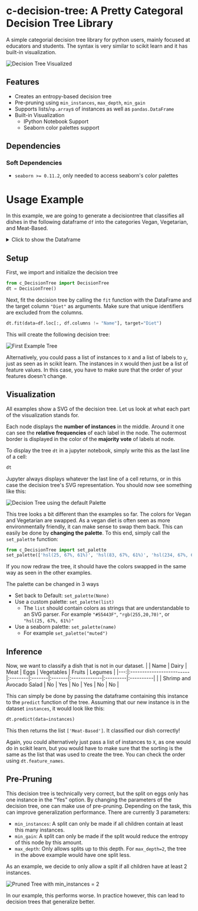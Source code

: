 # c-decision-tree: A Pretty Categoral Decision Tree Library
A simple categorial decision tree library for python users, mainly focused at educators and students. The syntax is very similar to scikit learn and it has built-in visualization.

![Decision Tree Visualized](/assets/Diet.svg)

## Features
- Creates an entropy-based decision tree
- Pre-pruning using `min_instances`, `max_depth`, `min_gain`
- Supports lists/`np.array`s of instances as well as `pandas.DataFrame`
- Built-in Visualization
  - IPython Notebook Support
  - Seaborn color palettes support

## Dependencies

### Soft Dependencies
- `seaborn >= 0.11.2`, only needed to access seaborn's color palettes

# Usage Example

In this example, we are going to generate a decisiontree that classifies all dishes in the following dataframe `df` into the categories Vegan, Vegetarian, and Meat-Based.
<details><summary>Click to show the Dataframe</summary>

|    | Name                     | Dairy   | Meat   | Eggs   | Vegetables   | Fruits   | Legumes   | Diet       |
|---:|:-------------------------|:--------|:-------|:-------|:-------------|:---------|:----------|:-----------|
|  0 | Margherita Pizza         | Yes     | No     | No     | Yes          | No       | No        | Vegetarian |
|  1 | Grilled Chicken Salad    | No      | Yes    | No     | Yes          | No       | No        | Meat-Based |
|  2 | Lentil Soup              | No      | No     | No     | Yes          | No       | Yes       | Vegan      |
|  3 | Cheese Omelette          | Yes     | No     | Yes    | No           | No       | No        | Vegetarian |
|  4 | Veggieburger             | No      | No     | No     | Yes          | No       | Yes       | Vegan      |
|  5 | Beef and Bean Burrito    | Yes     | Yes    | No     | Yes          | No       | Yes       | Meat-Based |
|  6 | Falafel                  | No      | No     | No     | Yes          | No       | Yes       | Vegan      |
|  7 | Fruit Salad              | No      | No     | No     | No           | Yes      | No        | Vegan      |
|  8 | Greek Salad              | Yes     | No     | No     | Yes          | No       | No        | Vegetarian |
|  9 | Vegetable Curry          | No      | No     | No     | Yes          | Yes      | No        | Vegan      |
| 10 | Egg Fried Rice           | No      | No     | Yes    | Yes          | No       | No        | Vegetarian |
| 11 | Scrambled Tofu           | No      | No     | No     | No           | No       | Yes       | Vegan      |
| 12 | Tofu Stir Fry            | No      | No     | No     | Yes          | No       | Yes       | Vegan      |
</details>

## Setup
First, we import and initialize the decision tree

```python
from c_DecisionTree import DecisionTree
dt = DecisionTree()
```

Next, fit the decision tree by calling the `fit` function with the DataFrame and the target column `"Diet"` as arguments. Make sure that unique identifiers are excluded from the columns.

```python
dt.fit(data=df.loc[:, df.columns != "Name"], target="Diet")
```
This will create the following decision tree:

![First Example Tree](assets/diet_example.svg)

Alternatively, you could pass a list of instances to `X` and a list of labels to `y`, just as seen as in scikit learn. The instances in `X` would then just be a list of feature values. In this case, you have to make sure that the order of your features doesn't change. 

## Visualization

All examples show a SVG of the decision tree. Let us look at what each part of the visualization stands for.

Each node displays the **number of instances** in the middle. Around it one can see the **relative frequencies** of each label in the node. The outermost border is displayed in the color of the **majority vote** of labels at node. 

To display the tree `dt` in a jupyter notebook, simply write this as the last line of a cell:

```python
dt
```

Jupyter always displays whatever the last line of a cell returns, or in this case the decision tree's SVG representation. You should now see something like this:

![Decision Tree using the default Palette](assets/diet_example_default_palette.svg)

This tree looks a bit different than the examples so far. The colors for Vegan and Vegetarian are swapped. As a vegan diet is often seen as more environmentally friendly, it can make sense to swap them back. This can easily be done by **changing the palette**. To this end, simply call the `set_palette` function:

```python
from c_DecisionTree import set_palette
set_palette(['hsl(25, 67%, 61%)', 'hsl(83, 67%, 61%)', 'hsl(234, 67%, 61%)'])
```

If you now redraw the tree, it should have the colors swapped in the same way as seen in the other examples.

The palette can be changed in 3 ways
- Set back to Default: `set_palette(None)`
- Use a custom palette: `set_palette(list)`
  - The `list` should contain colors as strings that are understandable to an SVG parser. For example `"#55443F"`, `"rgb(255,20,70)"`, or `"hsl(25, 67%, 61%)"`
- Use a seaborn palette: `set_palette(name)`
  - For example `set_palette("muted")`
## Inference
Now, we want to classify a dish that is not in our dataset. 
|    | Name                     | Dairy   | Meat   | Eggs   | Vegetables   | Fruits   | Legumes   |
|---:|:-------------------------|:--------|:-------|:-------|:-------------|:---------|:----------|
|  | Shrimp and Avocado Salad | No      | Yes    | No     | Yes          | No       | No        |

This can simply be done by passing the dataframe containing this instance to the `predict` function of the tree. Assuming that our new instance is in the dataset `instances`, it would look like this:

```python
dt.predict(data=instances)
```

This then returns the list `['Meat-Based']`. It classified our dish correctly!

Again, you could alternatively just pass a list of instances to `X`, as one would do in scikit learn, but you would have to make sure that the sorting is the same as the list that was used to create the tree. You can check the order using `dt.feature_names`.
## Pre-Pruning
This decision tree is technically very correct, but the split on eggs only has one instance in the "Yes" option. By changing the parameters of the decision tree, one can make use of pre-pruning. Depending on the task, this can improve generalization performance. There are currently 3 parameters:
- `min_instances`: A split can only be made if all children contain at least this many instances.
- `min_gain`: A split can only be made if the split would reduce the entropy of this node by this amount.
- `max_depth`: Only allows splits up to this depth. For `max_depth=2`, the tree in the above example would have one split less.

As an example, we decide to only allow a split if all children have at least 2 instances.

![Pruned Tree with min_instances = 2](assets/diet_example_prune.svg)

In our example, this performs worse. In practice however, this can lead to decision trees that generalize better.